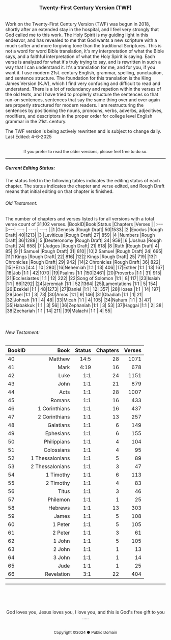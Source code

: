 <h3 style="text-align: center;">Twenty-First Century Version (TWF)</h3>
<br>
Work on the Twenty-First Century Version (TWF) was begun in 2018, shortly after an extended stay in the hospital, and I feel very strongly that God called me to this work. The Holy Spirit is my guiding light in this endeavor, and has revealed to me that God wants a new scripture with a much softer and more forgiving tone than the traditional Scriptures. This is not a word for word Bible translation, it's my interpretation of what the Bible says, and a faithful interpretation of what the Holy Spirit is saying. Each verse is analyzed for what it's truly trying to say, and is rewritten in such a way that I can understand it. It's a translation for me, and for you, if you want it. I use modern 21st. century English, grammar, spelling, punctuation, and sentence structure. The foundation for this translation is the King James Version (KJV), which I find very confusing and difficult to read and understand. There is a lot of redundancy and repetion within the verses of the old texts, and I have tried to proplerly structure the sentences so that run-on sentences, sentences that say the same thing over and over again are properly structured for modern readers. I am restructuring the sentences by positioning the nouns, pronouns, verbs, adverbs, adjecitives, modifiers, and descriptors in the proper order for college level English grammar in the 21st. century.

The TWF version is being actively rewritten and is subject to change daily.
<br>
Last Edited: 4-6-2025
<br><br>
<p style="font-size: .8rem; text-align: center;">If you prefer to read the older versions, please feel free to do so.</>

<br>

---

##### Current Editing Status:
The status field in the following tables indicates the editing status of each chapter. The status indicates the chapter and verse edited, and Rough Draft means that initial editing on that chapter is finished.

###### Old Testament:
The number of chapters and verses listed is for all versions with a total verse count of 31,102 verses.
|BookID|Book|Status |Chapters   |Verses  |
|:---  |:---| ---:  | ---:      | ---:   |
|1 |Genesis         |Rough Draft| 50|1533|
|2 |Exodus          |Rough Draft| 40|1213|
|3 |Leviticus       |Rough Draft| 27| 859|
|4 |Numbers         |Rough Draft| 36|1288|
|5 |Deuteronomy     |Rough Draft| 34| 959|
|6 |Joshua          |Rough Draft| 24| 658|
|7 |Judges          |Rough Draft| 21| 618|
|8 |Ruth            |Rough Draft|  4|  85|
|9 |1 Samuel        |Rough Draft| 31| 810|
|10|2 Samuel        |Rough Draft| 24| 695|
|11|1 Kings         |Rough Draft| 22| 816|
|12|2 Kings         |Rough Draft| 25| 719|
|13|1 Chronicles    |Rough Draft| 29| 942|
|14|2 Chronicles    |Rough Draft| 36| 822|
|15|*Ezra           |4:4        | 10| 280|
|16|Nehemiah        |1:1        | 13| 406|
|17|Esther          |1:1        | 13| 167|
|18|Job             |1:1        | 42|1070|
|19|Psalms          |1:1        |150|2461|
|20|Proverbs        |1:1        | 31| 915|
|21|Ecclesiastes    |1:1        | 12| 222|
|22|Song of Solomon |1:1        |  8| 117|
|23|Isaiah          |1:1        | 66|1292|
|24|Jeremiah        |1:1        | 52|1364|
|25|Lamentations    |1:1        |  5| 154|
|26|Ezekiel         |1:1        | 48|1273|
|27|Daniel          |1:1        | 12| 357|
|28|Hosea           |1:1        | 14| 197|
|29|Joel            |1:1        |  3|  73|
|30|Amos            |1:1        |  9| 146|
|31|Obadiah         |1:1        |  1|  21|
|32|Johnah          |1:1        |  4|  48|
|33|Micah           |1:1        |  4| 105|
|34|Nahum           |1:1        |  3|  47|
|35|Habakkuk        |1:1        |  3|  56|
|36|Zephaniah       |1:1        |  3|  53|
|37|Haggai          |1:1        |  2|  38|
|38|Zechariah       |1:1        | 14| 211|
|39|Malachi         |1:1        |  4|  55|

<br>

###### New Testament:
|BookID|Book|Status |Chapters   |Verses  |
|:---  |---:| ---:  | ---:      | ---:   |
|40|Matthew         |14:5       | 28|1071|
|41|Mark            |4:19       | 16| 678|
|42|Luke            |1:1        | 24|1151|
|43|John            |1:1        | 21| 879|
|44|Acts            |1:1        | 28|1007|
|45|Romans          |1:1        | 16| 433|
|46|1 Corinthians   |1:1        | 16| 437|
|47|2 Corinthians   |1:1        | 13| 257|
|48|Galatians       |1:1        |  6| 149|
|49|Ephesians       |1:1        |  6| 155|
|50|Philippians     |1:1        |  4| 104|
|51|Colossians      |1:1        |  4|  95|
|52|1 Thessalonians |1:1        |  5|  89|
|53|2 Thessalonians |1:1        |  3|  47|
|54|1 Timothy       |1:1        |  6| 113|
|55|2 Timothy       |1:1        |  4|  83|
|56|Titus           |1:1        |  3|  46|
|57|Philemon        |1:1        |  1|  25|
|58|Hebrews         |1:1        | 13| 303|
|59|James           |1:1        |  5| 108|
|60|1 Peter         |1:1        |  5| 105|
|61|2 Peter         |1:1        |  3|  61|
|62|1 John          |1:1        |  5| 105|
|63|2 John          |1:1        |  1|  13|
|64|3 John          |1:1        |  1|  14|
|65|Jude            |1:1        |  1|  25|
|66|Revelation      |3:1        | 22| 404|

---

<br><br><br>

<p style="text-align: center;">God loves you, Jesus loves you, I love you, and this is God's free gift to you .....</><br><br>
<p style="font-size: .75rem; text-align: center;">Copyright ©2024 ● Public Domain</p>